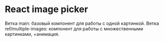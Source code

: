 # React image picker

Ветка main: базовый компонент для работы с одной картинкой.
Ветка ref/multiple-images: компонент для работы с множественными картинками, +анимация.
